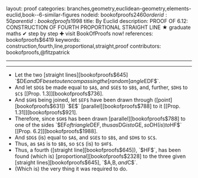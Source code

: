 layout: proof
categories: branches,geometry,euclidean-geometry,elements-euclid,book--6-similar-figures
nodeid: bookofproofs$2460
orderid: 50
parentid: bookofproofs$1998
title: By Euclid
description: PROOF OF 6.12: CONSTRUCTION OF FOURTH PROPORTIONAL STRAIGHT LINE &#9733; graduate maths &#10004; step by step &#10010; visit BookOfProofs now!
references: bookofproofs$6419
keywords: construction,fourth,line,proportional,straight,proof
contributors: bookofproofs,@fitzpatrick

---


---



* Let the two [straight lines][bookofproofs$645] `$DE$` and `$DF$` be set out encompassing the [random] angle `$EDF$`.
* And let `$DG$` be made equal to `$A$`, and `$GE$` to `$B$`, and, further, `$DH$` to `$C$` [[Prop. 1.3]][bookofproofs$736].
* And `$GH$` being joined, let `$EF$` have been drawn through ([point][bookofproofs$631]) `$E$` [parallel][bookofproofs$788] to it [[Prop. 1.31]][bookofproofs$921].
* Therefore, since `$GH$` has been drawn [parallel][bookofproofs$788] to one of the sides `$EF$` of triangle `$DEF$`, thus as `$DG$` is to `$GE$`, so `$DH$` (is) to `$HF$` [[Prop. 6.2]][bookofproofs$1988].
* And `$DG$` (is) equal to `$A$`, and `$GE$` to `$B$`, and `$DH$` to `$C$`.
* Thus, as `$A$` is to `$B$`, so `$C$` (is) to `$HF$`.
* Thus, a fourth ([straight line][bookofproofs$645]), `$HF$`, has been found (which is) [proportional][bookofproofs$2328] to the three given [straight lines][bookofproofs$645], `$A$`, `$B$`, and `$C$`.
* (Which is) the very thing it was required to do.
